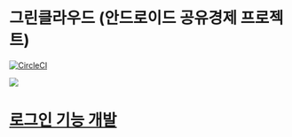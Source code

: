 # 그린클라우드 (안드로이드 공유경제 프로젝트)

[![CircleCI](https://circleci.com/gh/bentleypark/GreenCloud.svg?style=svg&circle-token=34bc81bee71a1083461cfbe6a3de74f859129110)](https://circleci.com/gh/bentleypark/GreenCloud)


<img src="https://github.com/sarang628/GreenCloud/blob/master/Document/img/greencloud_logo.png">

# [로그인 기능 개발](./develop_note/Login.md)
